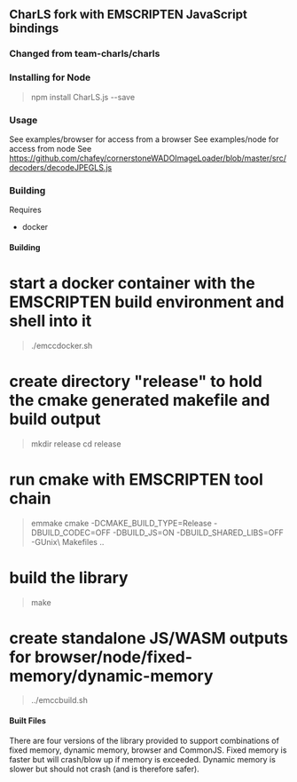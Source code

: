 ## CharLS fork with EMSCRIPTEN JavaScript bindings

### Changed from team-charls/charls

### Installing for Node

> npm install CharLS.js --save

### Usage

See examples/browser for access from a browser
See examples/node for access from node
See https://github.com/chafey/cornerstoneWADOImageLoader/blob/master/src/decoders/decodeJPEGLS.js

### Building

Requires
* docker


#### Building

# start a docker container with the EMSCRIPTEN build environment and shell into it
> ./emccdocker.sh

# create directory "release" to hold the cmake generated makefile and build output
> mkdir release
> cd release
# run cmake with EMSCRIPTEN tool chain
> emmake cmake -DCMAKE_BUILD_TYPE=Release -DBUILD_CODEC=OFF -DBUILD_JS=ON -DBUILD_SHARED_LIBS=OFF -GUnix\ Makefiles ..
# build the library
> make
# create standalone JS/WASM outputs for browser/node/fixed-memory/dynamic-memory
> ../emccbuild.sh

#### Built Files

There are four versions of the library provided to support combinations of fixed memory, dynamic memory, browser and
CommonJS.  Fixed memory is faster but will crash/blow up if memory is exceeded.  Dynamic memory is slower but
should not crash (and is therefore safer).